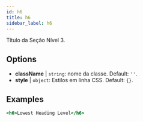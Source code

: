 ```yaml
---
id: h6
title: h6
sidebar_label: h6
---
```


Título da Seção Nível 3.

## Options

* __className__ | `string`: nome da classe. Default: `''`.
* __style__ | `object`: Estilos em linha CSS. Default: `{}`.


## Examples

```jsx live
<h6>Lowest Heading Level</h6>
```

